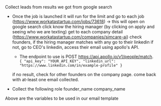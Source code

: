 Collect leads from results we got from google search

- Once the job is launched it will run for the limit and
  go to each job (https://www.workatastartup.com/jobs/73618) -> this will open on google search click
  know the hiring manager (by clicking on apply and seeing who we are texting)
  get to each company detail (https://www.workatastartup.com/companies/simcare-ai)
  check founders, if the hiring manager matches with any go to their linkedin
  if not, go to CEO's linkedin, access their email using apollo's API.

  - The endpoint to use is POST https://api.apollo.io/v1/people/match.
    `
{
"api_key": "YOUR_API_KEY",
"linkedin_url": "https://www.linkedin.com/in/example-profile"
}`

  if no result, check for other founders on the company page.
  come back with at-least one email collected.

- Collect the following
  role
  founder_name
  company_name

Above are the variables to be used in our email template
